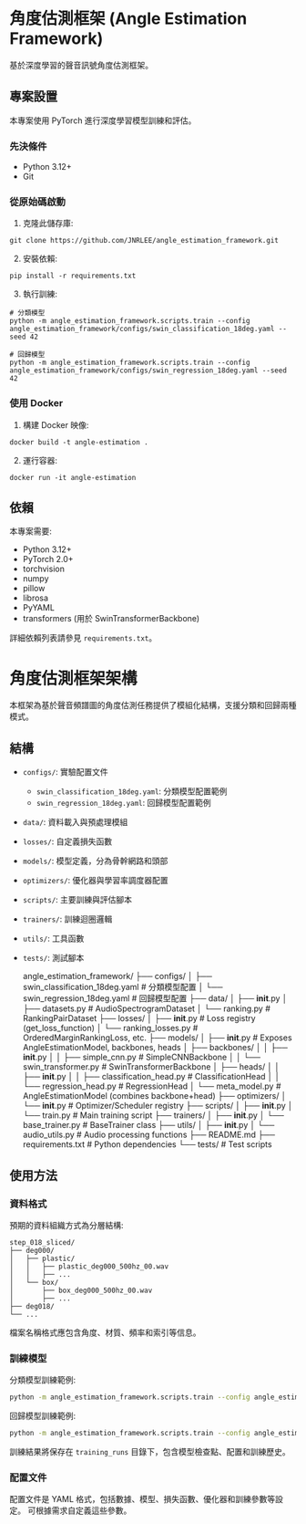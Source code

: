 # 角度估測框架 (Angle Estimation Framework)

基於深度學習的聲音訊號角度估測框架。

## 專案設置

本專案使用 PyTorch 進行深度學習模型訓練和評估。

### 先決條件

- Python 3.12+
- Git

### 從原始碼啟動

1. 克隆此儲存庫:
```
git clone https://github.com/JNRLEE/angle_estimation_framework.git
```

2. 安裝依賴:
```
pip install -r requirements.txt
```

3. 執行訓練:
```
# 分類模型
python -m angle_estimation_framework.scripts.train --config angle_estimation_framework/configs/swin_classification_18deg.yaml --seed 42

# 回歸模型
python -m angle_estimation_framework.scripts.train --config angle_estimation_framework/configs/swin_regression_18deg.yaml --seed 42
```

### 使用 Docker

1. 構建 Docker 映像:
```
docker build -t angle-estimation .
```

2. 運行容器:
```
docker run -it angle-estimation
```

## 依賴

本專案需要:

- Python 3.12+
- PyTorch 2.0+
- torchvision
- numpy
- pillow
- librosa
- PyYAML
- transformers (用於 SwinTransformerBackbone)

詳細依賴列表請參見 `requirements.txt`。

# 角度估測框架架構

本框架為基於聲音頻譜圖的角度估測任務提供了模組化結構，支援分類和回歸兩種模式。

## 結構

- `configs/`: 實驗配置文件
  - `swin_classification_18deg.yaml`: 分類模型配置範例
  - `swin_regression_18deg.yaml`: 回歸模型配置範例
- `data/`: 資料載入與預處理模組
- `losses/`: 自定義損失函數
- `models/`: 模型定義，分為骨幹網路和頭部
- `optimizers/`: 優化器與學習率調度器配置
- `scripts/`: 主要訓練與評估腳本
- `trainers/`: 訓練迴圈邏輯
- `utils/`: 工具函數
- `tests/`: 測試腳本

    angle_estimation_framework/
    ├── configs/
    │   ├── swin_classification_18deg.yaml # 分類模型配置
    │   └── swin_regression_18deg.yaml     # 回歸模型配置
    ├── data/
    │   ├── __init__.py
    │   ├── datasets.py         # AudioSpectrogramDataset
    │   └── ranking.py          # RankingPairDataset
    ├── losses/
    │   ├── __init__.py         # Loss registry (get_loss_function)
    │   └── ranking_losses.py   # OrderedMarginRankingLoss, etc.
    ├── models/
    │   ├── __init__.py         # Exposes AngleEstimationModel, backbones, heads
    │   ├── backbones/
    │   │   ├── __init__.py
    │   │   ├── simple_cnn.py       # SimpleCNNBackbone
    │   │   └── swin_transformer.py # SwinTransformerBackbone
    │   ├── heads/
    │   │   ├── __init__.py
    │   │   ├── classification_head.py # ClassificationHead
    │   │   └── regression_head.py     # RegressionHead
    │   └── meta_model.py       # AngleEstimationModel (combines backbone+head)
    ├── optimizers/
    │   └── __init__.py         # Optimizer/Scheduler registry
    ├── scripts/
    │   ├── __init__.py
    │   └── train.py            # Main training script
    ├── trainers/
    │   ├── __init__.py
    │   └── base_trainer.py     # BaseTrainer class
    ├── utils/
    │   ├── __init__.py
    │   └── audio_utils.py      # Audio processing functions
    ├── README.md
    ├── requirements.txt        # Python dependencies
    └── tests/                  # Test scripts
    
## 使用方法

### 資料格式

預期的資料組織方式為分層結構:
```
step_018_sliced/
├── deg000/
│   ├── plastic/
│   │   ├── plastic_deg000_500hz_00.wav
│   │   ├── ...
│   └── box/
│       ├── box_deg000_500hz_00.wav
│       ├── ...
├── deg018/
└── ...
```

檔案名稱格式應包含角度、材質、頻率和索引等信息。

### 訓練模型

分類模型訓練範例:
```bash
python -m angle_estimation_framework.scripts.train --config angle_estimation_framework/configs/swin_classification_18deg.yaml --seed 42
```

回歸模型訓練範例:
```bash
python -m angle_estimation_framework.scripts.train --config angle_estimation_framework/configs/swin_regression_18deg.yaml --seed 42
```

訓練結果將保存在 `training_runs` 目錄下，包含模型檢查點、配置和訓練歷史。

### 配置文件

配置文件是 YAML 格式，包括數據、模型、損失函數、優化器和訓練參數等設定。
可根據需求自定義這些參數。